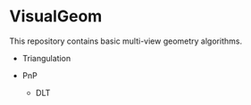 # VisualGeom

This repository contains basic multi-view geometry algorithms.

* Triangulation

* PnP
    + DLT
